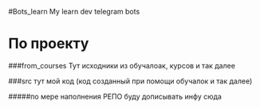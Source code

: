 #Bots_learn
My learn dev telegram bots

# По проекту
###from_courses
Тут исходники из обучалоак, курсов и так далее

###src
тут мой код (код созданный при помощи обучалок и так далее)


#####по мере наполнения РЕПО буду дописывать инфу сюда